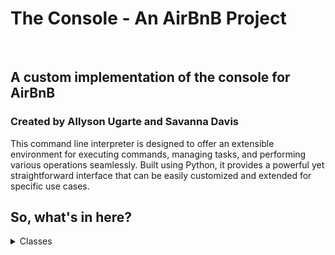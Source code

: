 <!DOCTYPE html>
<html lang="en">
<head>
    <meta charset="UTF-8">
    <meta name="viewport" content="width=device-width, initial-scale=1.0">
    <title>The Console - An AirBnB Project</title>
</head>
<body>
    <h1>The Console - An AirBnB Project</h1>
    <br>
    <h2>A custom implementation of the console for AirBnB</h2>
    <h3>Created by Allyson Ugarte and Savanna Davis</h3>
    <p>This command line interpreter is designed to offer an extensible environment for executing commands, managing tasks, and performing various operations seamlessly. Built using Python, it provides a powerful yet straightforward interface that can be easily customized and extended for specific use cases.</p>
    <h2>So, what's in here?</h2>
    <details><summary>Classes</summary>
        <br>
        <details><summary><em>BaseModel</em></summary>
            <ul>
            <li>def __init__(self, *args, **kwargs): <em>Instantaion method.</em></li>
            <li>def __str__(self): <em>Object as string representation method.</em></li>
            <li>def save(self): <em>Saves an instance with the current date and time.</em></li>
            <li>def to_dict(self): <em>Returns a dictionary of all created instances.</em></li>
            </ul>
        </details>
        <details><summary><em>User</em></summary>
            <br>
            Contains a user's email, password, first name and last name. 
        </details>
        <details><summary><em>City</em></summary>
            <br>
            Contains a state id and name.
        </details>
        <details><summary><em>State</em></summary>
            <br>
            Contains a name.
        </details>
        <details><summary><em>Place</em></summary>
            <br>
            Contains a city id, user id, latitude, longitude, max guests, number of rooms and bathrooms.
        </details>
        <details><summary><em>Review</em></summary>
            <br>
            Contains a place id, user id, and text. 
        </details>
    </details>
</body>
